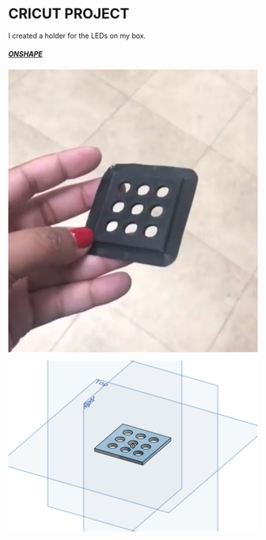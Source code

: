 # CRICUT PROJECT

I created a holder for the LEDs on my box.


##### [ONSHAPE](https://cad.onshape.com/documents/1e10ca0acb5cafad8abe4ade/w/8ac23dcd12a702c035245baa/e/b5497bac14ef0287d9598c0a)

![1](https://github.com/artdelolo/Physical-Computing/blob/master/HW/3D%20Print/3d-1.jpg)


![1](https://github.com/artdelolo/Physical-Computing/blob/master/HW/3D%20Print/3d-2.png)
